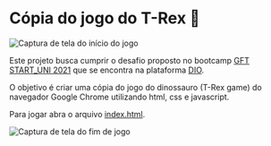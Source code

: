 # Cópia do jogo do T-Rex :dragon_face:

![Captura de tela do início do jogo](../media/images/game-start.PNG?raw=true)

Este projeto busca cumprir o desafio proposto no bootcamp [GFT START_UNI 2021](https://digitalinnovation.one/bootcamps/gft-start_uni-2021-1) que se encontra na plataforma [DIO](https://digitalinnovation.one).

O objetivo é criar uma cópia do jogo do dinossauro (T-Rex game) do navegador Google Chrome utilizando html, css e javascript.

Para jogar abra o arquivo [index.html](Assets/Source/index.html).

![Captura de tela do fim de jogo](../media/images/game-over.PNG?raw=true)